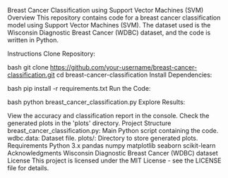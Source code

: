 Breast Cancer Classification using Support Vector Machines (SVM)
Overview
This repository contains code for a breast cancer classification model using Support Vector Machines (SVM). The dataset used is the Wisconsin Diagnostic Breast Cancer (WDBC) dataset, and the code is written in Python.

Instructions
Clone Repository:

bash
git clone https://github.com/your-username/breast-cancer-classification.git
cd breast-cancer-classification
Install Dependencies:

bash
pip install -r requirements.txt
Run the Code:

bash
python breast_cancer_classification.py
Explore Results:

View the accuracy and classification report in the console.
Check the generated plots in the 'plots' directory.
Project Structure
breast_cancer_classification.py: Main Python script containing the code.
wdbc.data: Dataset file.
plots/: Directory to store generated plots.
Requirements
Python 3.x
pandas
numpy
matplotlib
seaborn
scikit-learn
Acknowledgments
Wisconsin Diagnostic Breast Cancer (WDBC) dataset
License
This project is licensed under the MIT License - see the LICENSE file for details.
